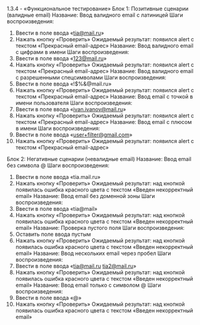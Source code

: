 1.3.4 - «Функциональное тестирование»
Блок 1: Позитивные сценарии (валидные email)
Название: Ввод валидного email с латиницей
Шаги воспроизведения:
1.	Ввести в поле ввода «tia@mail.ru»
2.	Нажать кнопку «Проверить»
Ожидаемый результат: появился alert с текстом «Прекрасный email-адрес»
Название: Ввод валидного email с цифрами в имени
Шаги воспроизведения:
1.	Ввести в поле ввода «123@mail.ru»
2.	Нажать кнопку «Проверить»
Ожидаемый результат: появился alert с текстом «Прекрасный email-адрес»
Название: Ввод валидного email с разрешенными спецсимволами
Шаги воспроизведения:
1.	Ввести в поле ввода «!$%&@mail.ru»
2.	Нажать кнопку «Проверить»
Ожидаемый результат: появился alert с текстом «Прекрасный email-адрес»
Название: Ввод email с точкой в имени пользователя
Шаги воспроизведения:
1.	Ввести в поле ввода «ivan.ivanov@mail.ru»
2.	Нажать кнопку «Проверить»
Ожидаемый результат: появился alert с текстом «Прекрасный email-адрес»
Название: Ввод email с плюсом в имени
Шаги воспроизведения:
1.	Ввести в поле ввода «user+filter@gmail.com»
2.	Нажать кнопку «Проверить»
Ожидаемый результат: появился alert с текстом «Прекрасный email-адрес»

Блок 2: Негативные сценарии (невалидные email)
Название: Ввод email без символа @
Шаги воспроизведения:
1.	Ввести в поле ввода «tia.mail.ru»
2.	Нажать кнопку «Проверить»
Ожидаемый результат: над кнопкой появилась ошибка красного цвета с текстом «Введен некорректный email»
Название: Ввод email без доменной зоны
Шаги воспроизведения:
1.	Ввести в поле ввода «tia@mail»
2.	Нажать кнопку «Проверить»
Ожидаемый результат: над кнопкой появилась ошибка красного цвета с текстом «Введен некорректный email»
Название: Проверка пустого поля
Шаги воспроизведения:
1.	Оставить поле ввода пустым
2.	Нажать кнопку «Проверить»
Ожидаемый результат: над кнопкой появилась ошибка красного цвета с текстом «Введен некорректный email»
Название: Ввод нескольких email через пробел
Шаги воспроизведения:
1.	Ввести в поле ввода «tia@mail.ru tia2@mail.ru»
2.	Нажать кнопку «Проверить»
Ожидаемый результат: над кнопкой появилась ошибка красного цвета с текстом «Введен некорректный email»
Название: Ввод email только с символом @
Шаги воспроизведения:
1.	Ввести в поле ввода «@»
2.	Нажать кнопку «Проверить»
Ожидаемый результат: над кнопкой появилась ошибка красного цвета с текстом «Введен некорректный email»
